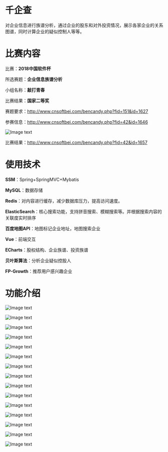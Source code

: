 # 千企查
对企业信息进行族谱分析，通过企业的股东和对外投资情况，展示各家企业的关系图谱，同时计算企业的疑似控制人等等。
# 比赛内容
比赛：**2018中国软件杯**

所选赛题：**企业信息族谱分析**

小组名称：**敲打青春**

比赛结果：**国家二等奖**

赛题要求：http://www.cnsoftbei.com/bencandy.php?fid=151&id=1627

参赛信息：http://www.cnsoftbei.com/bencandy.php?fid=42&id=1646

![Image text](https://raw.githubusercontent.com/CrankZ/CorporateGenealogy/master/img-folder/info.jpg)

比赛结果：http://www.cnsoftbei.com/bencandy.php?fid=42&id=1657

# 使用技术

**SSM**：Spring+SpringMVC+Mybatis

**MySQL**：数据存储

**Redis**：对内容进行缓存，减少数据库压力，提高访问速度。

**ElasticSearch**：核心搜索功能，支持拼音搜索、模糊搜索等。并根据搜索内容的关联度实时排序

**百度地图API**：地图标记企业地址，地图搜索企业

**Vue**：前端交互

**ECharts**：股权结构、企业族谱、投资族谱

**贝叶斯算法**：分析企业疑似控股人

**FP-Growth**：推荐用户感兴趣企业

# 功能介绍

![Image text](https://raw.githubusercontent.com/JalonY/CorporateGenealogy/master/img-folder/img1.jpg)

![Image text](https://raw.githubusercontent.com/JalonY/CorporateGenealogy/master/img-folder/img2.jpg)

![Image text](https://raw.githubusercontent.com/JalonY/CorporateGenealogy/master/img-folder/img3.jpg)

![Image text](https://raw.githubusercontent.com/JalonY/CorporateGenealogy/master/img-folder/img4.jpg)

![Image text](https://raw.githubusercontent.com/JalonY/CorporateGenealogy/master/img-folder/img5.jpg)

![Image text](https://raw.githubusercontent.com/JalonY/CorporateGenealogy/master/img-folder/img6.jpg)

![Image text](https://raw.githubusercontent.com/JalonY/CorporateGenealogy/master/img-folder/img7.jpg)

![Image text](https://raw.githubusercontent.com/JalonY/CorporateGenealogy/master/img-folder/img8.jpg)

![Image text](https://raw.githubusercontent.com/JalonY/CorporateGenealogy/master/img-folder/img9.jpg)

![Image text](https://raw.githubusercontent.com/JalonY/CorporateGenealogy/master/img-folder/img10.jpg)

![Image text](https://raw.githubusercontent.com/JalonY/CorporateGenealogy/master/img-folder/img11.jpg)

![Image text](https://raw.githubusercontent.com/JalonY/CorporateGenealogy/master/img-folder/img12.jpg)

![Image text](https://raw.githubusercontent.com/JalonY/CorporateGenealogy/master/img-folder/img13.jpg)

![Image text](https://raw.githubusercontent.com/JalonY/CorporateGenealogy/master/img-folder/img14.jpg)

![Image text](https://raw.githubusercontent.com/JalonY/CorporateGenealogy/master/img-folder/img15.jpg)

